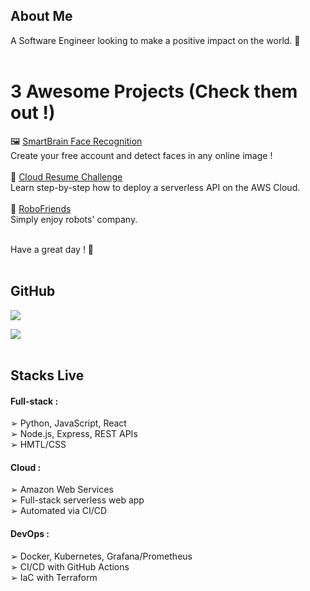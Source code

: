 ## About Me
A Software Engineer looking to make a positive impact on the world. 💚<br><br>

# 3 Awesome Projects (Check them out !)

🖼️ [SmartBrain Face Recognition](https://jagaesh.github.io/smart-brain)<br>
Create your free account and detect faces in any online image !<br><br>
🚀 [Cloud Resume Challenge](https://cloud-resume-challenge.charlescloudjourney.com)<br>
Learn step-by-step how to deploy a serverless API on the AWS Cloud.<br><br>
🤖 [RoboFriends](https://jagaesh.github.io/robofriends)<br>
Simply enjoy robots' company.<br><br>

Have a great day ! 🌱<br><br>

## GitHub

![](https://nirzak-streak-stats.vercel.app/?user=Jagaesh&theme=dark&hide_border=false)<br/>

![](https://github-readme-stats.vercel.app/api/top-langs/?username=Jagaesh&theme=dark&hide_border=false&include_all_commits=false&count_private=false&layout=compact)<br><br>

## Stacks Live

#### Full-stack :<br>
➢ Python, JavaScript, React<br>
➢ Node.js, Express, REST APIs<br>
➢ HMTL/CSS<br>

#### Cloud :<br>
➢ Amazon Web Services<br>
➢ Full-stack serverless web app<br>
➢ Automated via CI/CD<br>

#### DevOps :<br>
➢ Docker, Kubernetes, Grafana/Prometheus<br>
➢ CI/CD with GitHub Actions<br>
➢ IaC with Terraform<br><br>

